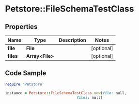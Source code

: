 # Petstore::FileSchemaTestClass

## Properties

Name | Type | Description | Notes
------------ | ------------- | ------------- | -------------
**file** | **File** |  | [optional] 
**files** | **Array&lt;File&gt;** |  | [optional] 

## Code Sample

```ruby
require 'Petstore'

instance = Petstore::FileSchemaTestClass.new(file: null,
                                 files: null)
```


